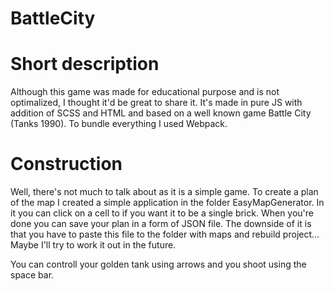 # BattleCity

# Short description

Although this game was made for educational purpose and is not optimalized, I thought it'd be great to share it.
It's made in pure JS with addition of SCSS and HTML and based on a well known game Battle City (Tanks 1990).
To bundle everything I used Webpack.

# Construction

Well, there's not much to talk about as it is a simple game. 
To create a plan of the map I created a simple application in the folder EasyMapGenerator. 
In it you can click on a cell to if you want it to be a single brick. When you're done you can save your plan in a form of JSON file.
The downside of it is that you have to paste this file to the folder with maps and rebuild project... Maybe I'll try to work it out in the future.

You can controll your golden tank using arrows and you shoot using the space bar.
